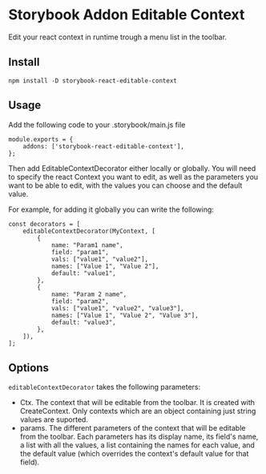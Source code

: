 # Storybook Addon Editable Context

Edit your react context in runtime trough a menu list in the toolbar.

## Install

    npm install -D storybook-react-editable-context

## Usage

Add the following code to your .storybook/main.js file

    module.exports = {
        addons: ['storybook-react-editable-context'],
    };

Then add EditableContextDecorator either locally or globally.
You will need to specify the react Context you want to edit, as well as the parameters you want to be able to edit, with the values you can choose and the default value.

For example, for adding it globally you can write the following:

    const decorators = [
        editableContextDecorator(MyContext, [
            {
                name: "Param1 name",
                field: "param1",
                vals: ["value1", "value2"],
                names: ["Value 1", "Value 2"],
                default: "value1",
            },
            {
                name: "Param 2 name",
                field: "param2",
                vals: ["value1", "value2", "value3"],
                names: ["Value 1", "Value 2", "Value 3"],
                default: "value3",
            },
        ]),
    ];

## Options

`editableContextDecorator` takes the following parameters:

* Ctx. The context that will be editable from the toolbar. It is created with CreateContext. Only contexts which are an object containing just string values are suported.
* params. The different parameters of the context that will be editable from the toolbar. Each parameters has its display name, its field's name, a list with all the values, a list containing the names for each value, and the default value (which overrides the context's default value for that field).
